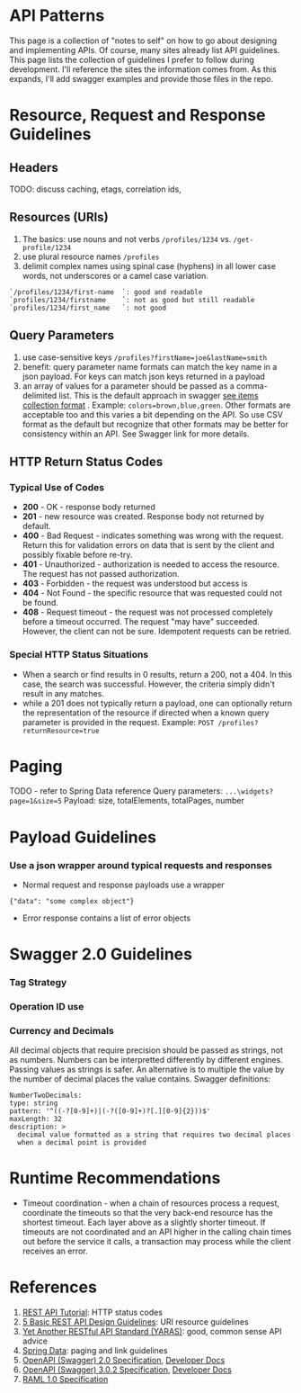 # API Patterns
This page is a collection of "notes to self" on how to go about designing and implementing APIs. Of course, many sites already list API guidelines. This page lists the collection of guidelines I prefer to follow during development. I'll reference the sites the information comes from. As this expands, I'll add swagger examples and provide those files in the repo.

# Resource, Request and Response Guidelines
## Headers
TODO: discuss caching, etags, correlation ids, 

## Resources (URIs)
1. The basics: use nouns and not verbs
`/profiles/1234` vs. `/get-profile/1234 `
1. use plural resource names `/profiles`
1. delimit complex names using spinal case (hyphens) in all lower case words, not underscores or a camel case variation.
```
`/profiles/1234/first-name  `: good and readable
`profiles/1234/firstname    `: not as good but still readable
`profiles/1234/first_name   `: not good
```
## Query Parameters
1. use case-sensitive keys `/profiles?firstName=joe&lastName=smith`
1. benefit: query parameter name formats can match the key name in a json payload. For keys can match json keys returned in a payload
1. an array of values for a parameter should be passed as a comma-delimited list. This is the default approach in swagger [see items collection format](https://www.restapitutorial.com/httpstatuscodes.html) . Example: `colors=brown,blue,green`. Other formats are acceptable too and this varies a bit depending on the API. So use CSV format as the default but recognize that other formats may be better for consistency within an API. See Swagger link for more details.

## HTTP Return Status Codes
### Typical Use of Codes
- **200** - OK - response body returned
- **201** - new resource was created. Response body not returned by default.
- **400** - Bad Request - indicates something was wrong with the request. Return this for validation errors on data that is sent by the client and possibly fixable before re-try.
- **401** - Unauthorized - authorization is needed to access the resource. The request has not passed authorization.
- **403** - Forbidden - the request was understood but access is 
- **404** - Not Found - the  specific resource that was requested could not be found. 
- **408** - Request timeout - the request was not processed completely before a timeout occurred. The request "may have" succeeded. However, the client can not be sure. Idempotent requests can be retried. 

### Special HTTP Status Situations
- When a search or find results in 0 results, return a 200, not a 404. In this case, the search was successful. However, the criteria simply didn't result in any matches. 
- while a 201 does not typically return a payload, one can optionally return the representation of the resource if directed when a known query parameter is provided in the request. Example: `POST /profiles?returnResource=true`

# Paging
TODO - refer to Spring Data reference 
Query parameters: `...\widgets?page=1&size=5`
Payload: size, totalElements, totalPages, number

# Payload Guidelines
### Use a json wrapper around typical requests and responses
- Normal request and response payloads use a wrapper
```
{"data": "some complex object"}
```
- Error response contains a list of error objects

# Swagger 2.0 Guidelines
### Tag Strategy
### Operation ID use
### Currency and Decimals
All decimal objects that require precision should be passed as strings, not as numbers. Numbers can be interpretted differently by different engines. Passing values as strings is safer.
An alternative is to multiple the value by the number of decimal places the value contains.
Swagger definitions:
~~~~
NumberTwoDecimals:
type: string
pattern: '^((-?[0-9]+)|(-?([0-9]+)?[.][0-9]{2}))$'
maxLength: 32
description: >
  decimal value formatted as a string that requires two decimal places
  when a decimal point is provided
~~~~
# Runtime Recommendations
- Timeout coordination - when a chain of resources process a request, coordinate the timeouts so that the very back-end resource has the shortest timeout. Each layer above as a slightly shorter timeout. If timeouts are not coordinated and an API higher in the calling chain times out before the service it calls, a transaction may process while the client receives an error.

# References
1. [REST API Tutorial](https://www.restapitutorial.com/httpstatuscodes.html): HTTP status codes
2. [5 Basic REST API Design Guidelines](https://blog.restcase.com/5-basic-rest-api-design-guidelines): URI resource guidelines
3. [Yet Another RESTful API Standard (YARAS)](https://github.com/darrin/yaras/blob/master/restful-standards.md): good, common sense API advice
4. [Spring Data](https://docs.spring.io/spring-data/rest/docs/current/reference/html/#paging-and-sorting): paging and link guidelines
5. [OpenAPI (Swagger) 2.0 Specification](https://github.com/OAI/OpenAPI-Specification/blob/master/versions/2.0.md#items-object), [Developer Docs](https://swagger.io/docs/specification/2-0/basic-structure/)
6. [OpenAPI (Swagger) 3.0.2 Specification](https://github.com/OAI/OpenAPI-Specification/blob/master/versions/3.0.2.md), [Developer Docs](https://swagger.io/docs/specification/basic-structure/)
7. [RAML 1.0 Specification](https://github.com/raml-org/raml-spec/blob/master/versions/raml-10/raml-10.md)
